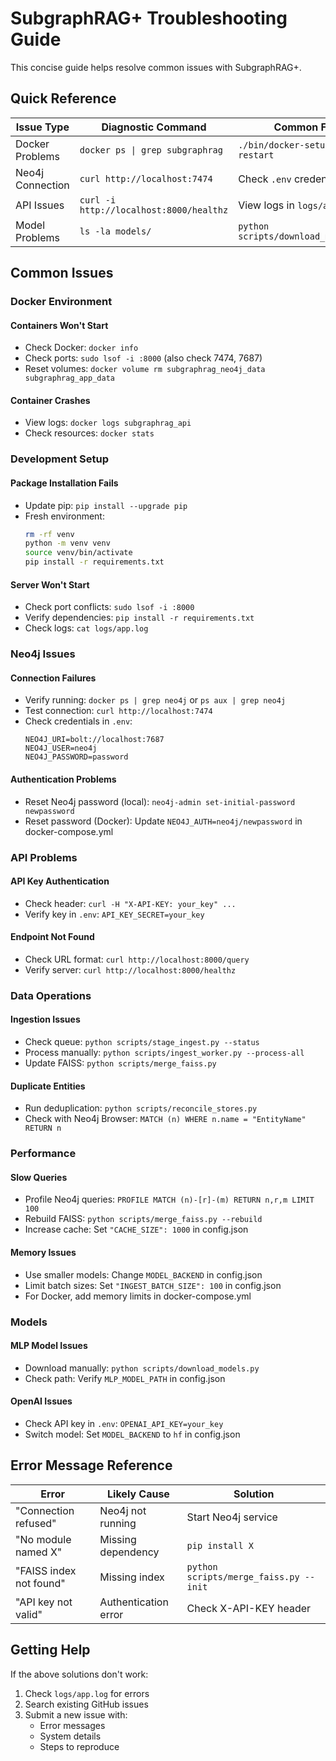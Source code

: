 # SubgraphRAG+ Troubleshooting Guide

This concise guide helps resolve common issues with SubgraphRAG+.

## Quick Reference

| Issue Type | Diagnostic Command | Common Fix |
|------------|-------------------|------------|
| Docker Problems | `docker ps \| grep subgraphrag` | `./bin/docker-setup.sh restart` |
| Neo4j Connection | `curl http://localhost:7474` | Check `.env` credentials |
| API Issues | `curl -i http://localhost:8000/healthz` | View logs in `logs/app.log` |
| Model Problems | `ls -la models/` | `python scripts/download_models.py` |

## Common Issues

### Docker Environment

#### Containers Won't Start
- Check Docker: `docker info`
- Check ports: `sudo lsof -i :8000` (also check 7474, 7687)
- Reset volumes: `docker volume rm subgraphrag_neo4j_data subgraphrag_app_data`

#### Container Crashes
- View logs: `docker logs subgraphrag_api`
- Check resources: `docker stats`

### Development Setup

#### Package Installation Fails
- Update pip: `pip install --upgrade pip`
- Fresh environment:
  ```bash
  rm -rf venv
  python -m venv venv
  source venv/bin/activate
  pip install -r requirements.txt
  ```

#### Server Won't Start
- Check port conflicts: `sudo lsof -i :8000`
- Verify dependencies: `pip install -r requirements.txt`
- Check logs: `cat logs/app.log`

### Neo4j Issues

#### Connection Failures
- Verify running: `docker ps | grep neo4j` or `ps aux | grep neo4j`
- Test connection: `curl http://localhost:7474`
- Check credentials in `.env`:
  ```
  NEO4J_URI=bolt://localhost:7687
  NEO4J_USER=neo4j
  NEO4J_PASSWORD=password
  ```

#### Authentication Problems
- Reset Neo4j password (local): `neo4j-admin set-initial-password newpassword`
- Reset password (Docker): Update `NEO4J_AUTH=neo4j/newpassword` in docker-compose.yml

### API Problems

#### API Key Authentication
- Check header: `curl -H "X-API-KEY: your_key" ...`
- Verify key in `.env`: `API_KEY_SECRET=your_key`

#### Endpoint Not Found
- Check URL format: `curl http://localhost:8000/query`
- Verify server: `curl http://localhost:8000/healthz`

### Data Operations

#### Ingestion Issues
- Check queue: `python scripts/stage_ingest.py --status`
- Process manually: `python scripts/ingest_worker.py --process-all`
- Update FAISS: `python scripts/merge_faiss.py`

#### Duplicate Entities
- Run deduplication: `python scripts/reconcile_stores.py`
- Check with Neo4j Browser: `MATCH (n) WHERE n.name = "EntityName" RETURN n`

### Performance

#### Slow Queries
- Profile Neo4j queries: `PROFILE MATCH (n)-[r]-(m) RETURN n,r,m LIMIT 100`
- Rebuild FAISS: `python scripts/merge_faiss.py --rebuild`
- Increase cache: Set `"CACHE_SIZE": 1000` in config.json

#### Memory Issues
- Use smaller models: Change `MODEL_BACKEND` in config.json
- Limit batch sizes: Set `"INGEST_BATCH_SIZE": 100` in config.json
- For Docker, add memory limits in docker-compose.yml

### Models

#### MLP Model Issues
- Download manually: `python scripts/download_models.py`
- Check path: Verify `MLP_MODEL_PATH` in config.json

#### OpenAI Issues
- Check API key in `.env`: `OPENAI_API_KEY=your_key`
- Switch model: Set `MODEL_BACKEND` to `hf` in config.json

## Error Message Reference

| Error | Likely Cause | Solution |
|-------|--------------|----------|
| "Connection refused" | Neo4j not running | Start Neo4j service |
| "No module named X" | Missing dependency | `pip install X` |
| "FAISS index not found" | Missing index | `python scripts/merge_faiss.py --init` |
| "API key not valid" | Authentication error | Check X-API-KEY header |

## Getting Help

If the above solutions don't work:
1. Check `logs/app.log` for errors
2. Search existing GitHub issues
3. Submit a new issue with:
   - Error messages
   - System details
   - Steps to reproduce